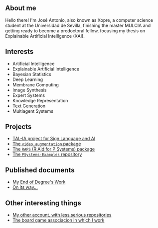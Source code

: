 ## About me
Hello there! I'm José Antonio, also known as Xopre, a computer science student at the Universidad de Sevilla, finishing the master MULCIA and getting ready to become a predoctoral fellow, focusing my thesis on Explainable Artificial Intelligence (XAI).

## Interests

* Artificial Intelligence
* Explainable Artificial Intelligence
* Bayesian Statistics
* Deep Learning
* Membrane Computing
* Image Synthesis
* Expert Systems
* Knowledge Representation
* Text Generation
* Multiagent Systems

## Projects

* [TAL-IA project for Sign Language and AI](https://github.com/TAL-IA)
* [The `video_augmentation` package](https://github.com/RodGal-2020/video_augmentation)
* [The `RAPS` (R Aid for P Systems) package](https://github.com/Xopre/RAPS)
* [The `PSystems-Examples` repository](https://github.com/Xopre/psystems-examples)

## Published documents

* [My End of Degree's Work](https://scholar.google.es/citations?view_op=view_citation&hl=es&user=0-2C5HEAAAAJ&citation_for_view=0-2C5HEAAAAJ:u5HHmVD_uO8C)
* [On its way...](https://github.com/TAL-IA)

## Other interesting things

* [My other account, with less serious repositories](https://github.com/Xopre)
* [The board game associacion in which I work](https://dadoplateado.wordpress.com/)
